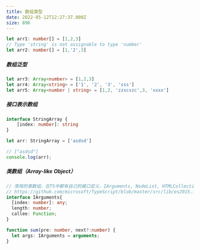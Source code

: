 ```yaml
---
title: 数组类型
date: 2022-05-12T12:27:37.000Z
size: 896
---
```

```typescript
let arr1: number[] = [1,2,3]
// Type 'string' is not assignable to type 'number'
let arr2: number[] = [1,'2',3]
```

##### 数组泛型

```typescript
let arr3: Array<number> = [1,2,3]
let arr4: Array<string> = ['1', '2', '3', 'sss']
let arr5: Array<number | string> = [1,2, 'zzxcxzc',3, 'xxxx']
```

##### 接口表示数组

```typescript
interface StringArray {
    [index: number]: string
}

let arr: StringArray = ['asdsd']

// ["asdsd"]
console.log(arr);
```

##### 类数组（Array-like Object）

```typescript
// 常用的类数组，在TS中都有自己的接口定义，IArguments, NodeList, HTMLCollection等
// https://github.com/microsoft/TypeScript/blob/master/src/lib/es2015.iterable.d.ts#L94
interface IArguments{
  [index: number]: any;
  length: number;
  callee: Function;
}

function sum(pre: number, next?:number) {
  let args: IArguments = arguments;
}
```

